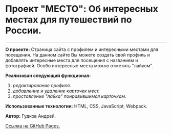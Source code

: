 # Проект "МЕСТО": Об интересных местах для путешествий по России.
-----------------------------------------------------------------

**О проекте:** Страница сайта с профилем и интересными местами для посещения.
На данном сайте Вы можете создать свой профиль и добавлять интересные места для посещения с названием и фотографией. Особо интересные места можно отметить "лайком".

**Реализован следующий функционал:**
1. *редактирование профиля.*
2. *добавление и удаление карточек мест.*
3. *проставление "лайка" понравившимся карточкам.*

**Использованные технологии:** HTML, CSS, JavaScript, Webpack.

**Автор:** Гудков Андрей.

[Ссылка на GitHub Pages.](https://gudkov08.github.io/mesto-project/)
